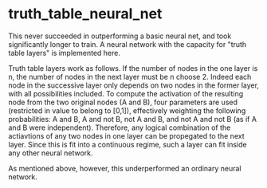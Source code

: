 # truth_table_neural_net
This never succeeded in outperforming a basic neural net, and took significantly longer to train. A neural network with the capacity for "truth table layers" is implemented here. 

Truth table layers work as follows. If the number of nodes in the one layer is n, the number of nodes in the next layer must be n choose 2. Indeed each node in the successive layer only depends on two nodes in the former layer, with all possibilities included. To compute the activation of the resulting node from the two original nodes (A and B), four parameters are used (restricted in value to belong to [0,1]), effectively weighting the following probabilities: A and B, A and not B, not A and B, and not A and not B (as if A and B were independent). Therefore, any logical combination of the actiavtions of any two nodes in one layer can be propegated to the next layer. Since this is fit into a continuous regime, such a layer can fit inside any other neural network.

As mentioned above, however, this underperformed an ordinary neural network.
